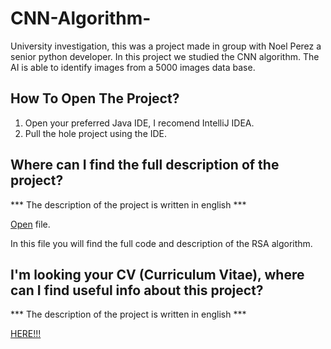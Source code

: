 # CNN-Algorithm-
University investigation, this was a project made in group with Noel Perez a senior python developer. In this project we studied the CNN algorithm. The AI is able to identify images from a 5000 images data base.  


## How To Open The Project?
1. Open your preferred Java IDE, I recomend IntelliJ IDEA. 
2. Pull the hole project using the IDE.

## Where can I find the full description of the project?
*** The description of the project is written in english ***

[Open](https://github.com/juanfranciscocis/CNN-Algorithm-/blob/a6a13c422fed17c5b0ce60abd452baaf7fac0bc5/CNN.pdf) file. 

In this file you will find the full code and description of the RSA algorithm.

## I'm looking your CV (Curriculum Vitae), where can I find useful info about this project? 
*** The description of the project is written in english ***

[HERE!!!](https://github.com/juanfranciscocis/CNN-Algorithm-/blob/a6a13c422fed17c5b0ce60abd452baaf7fac0bc5/CNN.pdf)
